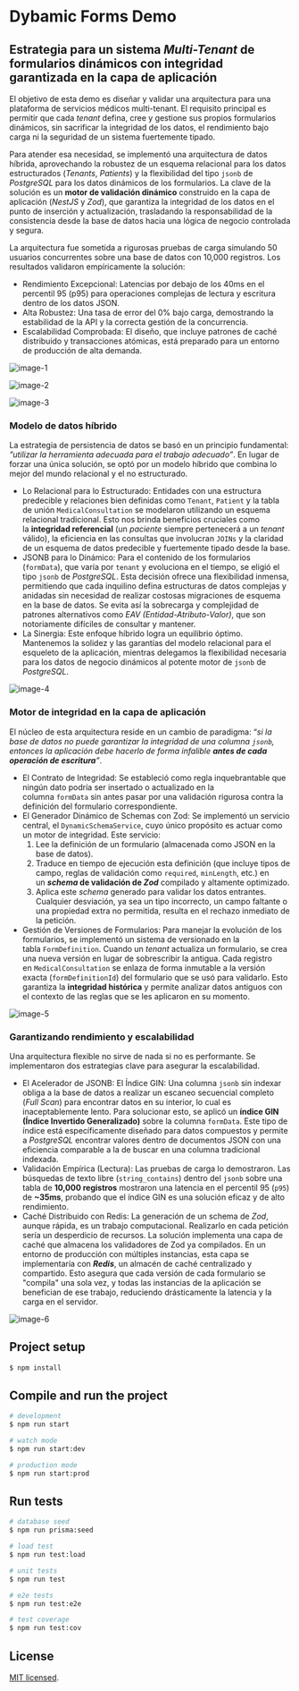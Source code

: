 # Dybamic Forms Demo

## **Estrategia para un sistema *Multi-Tenant* de formularios dinámicos con integridad garantizada en la capa de aplicación**

El objetivo de esta demo es diseñar y validar una arquitectura para una plataforma de servicios médicos multi-tenant. El requisito principal es permitir que cada *tenant* defina, cree y gestione sus propios formularios dinámicos, sin sacrificar la integridad de los datos, el rendimiento bajo carga ni la seguridad de un sistema fuertemente tipado.

Para atender esa necesidad, se implementó una arquitectura de datos híbrida, aprovechando la robustez de un esquema relacional para los datos estructurados (*Tenants*, *Patients*) y la flexibilidad del tipo `jsonb` de *PostgreSQL* para los datos dinámicos de los formularios. La clave de la solución es un **motor de validación dinámico** construido en la capa de aplicación (*NestJS* y *Zod*), que garantiza la integridad de los datos en el punto de inserción y actualización, trasladando la responsabilidad de la consistencia desde la base de datos hacia una lógica de negocio controlada y segura.

La arquitectura fue sometida a rigurosas pruebas de carga simulando 50 usuarios concurrentes sobre una base de datos con 10,000 registros. Los resultados validaron empíricamente la solución:

- Rendimiento Excepcional: Latencias por debajo de los 40ms en el percentil 95 (p95) para operaciones complejas de lectura y escritura dentro de los datos JSON.
- Alta Robustez: Una tasa de error del 0% bajo carga, demostrando la estabilidad de la API y la correcta gestión de la concurrencia.
- Escalabilidad Comprobada: El diseño, que incluye patrones de caché distribuido y transacciones atómicas, está preparado para un entorno de producción de alta demanda.

![image-1](https://github.com/user-attachments/assets/dc60f131-50af-48ce-8f8a-14829af0b032)

![image-2](https://github.com/user-attachments/assets/c46a09cc-45a2-4c7a-be51-40dea393d039)

![image-3](https://github.com/user-attachments/assets/147cbf83-75d9-4730-8839-0092e991269a)

### Modelo de datos híbrido

La estrategia de persistencia de datos se basó en un principio fundamental: *”utilizar la herramienta adecuada para el trabajo adecuado”*. En lugar de forzar una única solución, se optó por un modelo híbrido que combina lo mejor del mundo relacional y el no estructurado.

- Lo Relacional para lo Estructurado: Entidades con una estructura predecible y relaciones bien definidas como `Tenant`, `Patient` y la tabla de unión `MedicalConsultation` se modelaron utilizando un esquema relacional tradicional. Esto nos brinda beneficios cruciales como la **integridad referencial** (un *paciente* siempre pertenecerá a un *tenant* válido), la eficiencia en las consultas que involucran `JOINs` y la claridad de un esquema de datos predecible y fuertemente tipado desde la base.
- JSONB para lo Dinámico: Para el contenido de los formularios (`formData`), que varía por `tenant` y evoluciona en el tiempo, se eligió el tipo `jsonb` de *PostgreSQL*. Esta decisión ofrece una flexibilidad inmensa, permitiendo que cada inquilino defina estructuras de datos complejas y anidadas sin necesidad de realizar costosas migraciones de esquema en la base de datos. Se evita así la sobrecarga y complejidad de patrones alternativos como *EAV (Entidad-Atributo-Valor)*, que son notoriamente difíciles de consultar y mantener.
- La Sinergia: Este enfoque híbrido logra un equilibrio óptimo. Mantenemos la solidez y las garantías del modelo relacional para el esqueleto de la aplicación, mientras delegamos la flexibilidad necesaria para los datos de negocio dinámicos al potente motor de `jsonb` de *PostgreSQL*.

![image-4](https://github.com/user-attachments/assets/f7a40c5b-ffdd-420f-a5fe-4170d4844937)

### Motor de integridad en la capa de aplicación

El núcleo de esta arquitectura reside en un cambio de paradigma: “*si la base de datos no puede garantizar la integridad de una columna `jsonb`, entonces la aplicación debe hacerlo de forma infalible **antes de cada operación de escritura**”*.

- El Contrato de Integridad: Se estableció como regla inquebrantable que ningún dato podría ser insertado o actualizado en la columna `formData` sin antes pasar por una validación rigurosa contra la definición del formulario correspondiente.
- El Generador Dinámico de Schemas con Zod: Se implementó un servicio central, el `DynamicSchemaService`, cuyo único propósito es actuar como un motor de integridad. Este servicio:
    1. Lee la definición de un formulario (almacenada como JSON en la base de datos).
    2. Traduce en tiempo de ejecución esta definición (que incluye tipos de campo, reglas de validación como `required`, `minLength`, etc.) en un ***schema* de validación de *Zod*** compilado y altamente optimizado.
    3. Aplica este *schema* generado para validar los datos entrantes. Cualquier desviación, ya sea un tipo incorrecto, un campo faltante o una propiedad extra no permitida, resulta en el rechazo inmediato de la petición.
- Gestión de Versiones de Formularios: Para manejar la evolución de los formularios, se implementó un sistema de versionado en la tabla `FormDefinition`. Cuando un *tenant* actualiza un formulario, se crea una nueva versión en lugar de sobrescribir la antigua. Cada registro en `MedicalConsultation` se enlaza de forma inmutable a la versión exacta (`formDefinitionId`) del formulario que se usó para validarlo. Esto garantiza la **integridad histórica** y permite analizar datos antiguos con el contexto de las reglas que se les aplicaron en su momento.

![image-5](https://github.com/user-attachments/assets/8349a533-fec3-4ccb-8350-0b7e6c69f27a)

### Garantizando rendimiento y escalabilidad

Una arquitectura flexible no sirve de nada si no es performante. Se implementaron dos estrategias clave para asegurar la escalabilidad.

- El Acelerador de JSONB: El Índice GIN: Una columna `jsonb` sin indexar obliga a la base de datos a realizar un escaneo secuencial completo (*Full Scan*) para encontrar datos en su interior, lo cual es inaceptablemente lento. Para solucionar esto, se aplicó un **índice GIN (Índice Invertido Generalizado)** sobre la columna `formData`. Este tipo de índice está específicamente diseñado para datos compuestos y permite a *PostgreSQL* encontrar valores dentro de documentos JSON con una eficiencia comparable a la de buscar en una columna tradicional indexada.
- Validación Empírica (Lectura): Las pruebas de carga lo demostraron. Las búsquedas de texto libre (`string_contains`) dentro del `jsonb` sobre una tabla de **10,000 registros** mostraron una latencia en el percentil 95 (`p95`) de **~35ms**, probando que el índice GIN es una solución eficaz y de alto rendimiento.
- Caché Distribuido con Redis: La generación de un schema de *Zod*, aunque rápida, es un trabajo computacional. Realizarlo en cada petición sería un desperdicio de recursos. La solución implementa una capa de caché que almacena los validadores de Zod ya compilados. En un entorno de producción con múltiples instancias, esta capa se implementaría con ***Redis***, un almacén de caché centralizado y compartido. Esto asegura que cada versión de cada formulario se "compila" una sola vez, y todas las instancias de la aplicación se benefician de ese trabajo, reduciendo drásticamente la latencia y la carga en el servidor.

![image-6](https://github.com/user-attachments/assets/467d242f-2a32-4375-80cf-ac30b7567f98)


## Project setup

```bash
$ npm install
```

## Compile and run the project

```bash
# development
$ npm run start

# watch mode
$ npm run start:dev

# production mode
$ npm run start:prod
```

## Run tests

```bash
# database seed
$ npm run prisma:seed

# load test
$ npm run test:load

# unit tests
$ npm run test

# e2e tests
$ npm run test:e2e

# test coverage
$ npm run test:cov
```

## License
[MIT licensed](https://github.com/nestjs/nest/blob/master/LICENSE).
